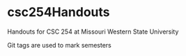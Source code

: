 # csc254Handouts
Handouts for CSC 254 at Missouri Western State University

Git tags are used to mark semesters
